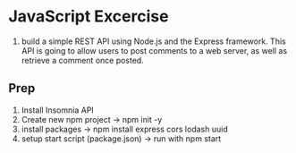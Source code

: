 # JavaScript Excercise

1. build a simple REST API using Node.js and the Express framework. This API is going to allow users to post comments to a web server, as well as retrieve a comment once posted.

## Prep
1. Install Insomnia API
2. Create new npm project -> npm init -y
3. install packages -> npm install express cors lodash uuid
4. setup start script (package.json) -> run with npm start

